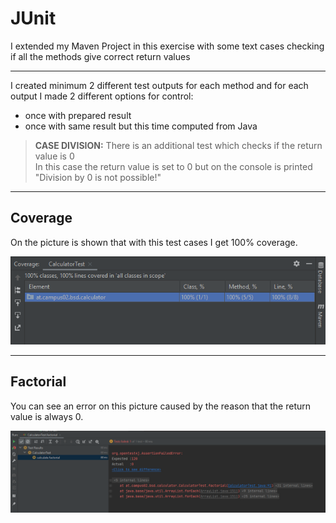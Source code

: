 # JUnit

I extended my Maven Project in this exercise with some text cases checking if 
all the methods give correct return values
***

I created minimum 2 different test outputs for each method and for each output 
I made 2 different options for control:  

- once with prepared result
- once with same result but this time computed from Java

>**CASE DIVISION:** There is an additional test which checks if the return value is 0  
> In this case the return value is set to 0 but on the console is printed "Division by 0 is not possible!"

***

## Coverage

On the picture is shown that with this test cases I get 100% coverage.

![coverage](src/main/resources/images/ex4_1.PNG)

***

## Factorial

You can see an error on this picture caused by the reason that the return value 
is always 0.

![error](src/main/resources/images/ex4_2.PNG)
